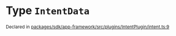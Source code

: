 # Type `IntentData`
<sub>Declared in [packages/sdk/app-framework/src/plugins/IntentPlugin/intent.ts:9](https://github.com/dxos/dxos/blob/27607ac6b/packages/sdk/app-framework/src/plugins/IntentPlugin/intent.ts#L9)</sub>






